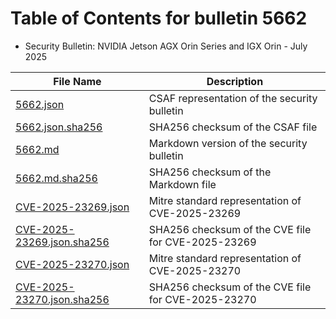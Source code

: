 # Table of Contents for bulletin 5662

 - Security Bulletin: NVIDIA Jetson AGX Orin Series and IGX Orin - July 2025

| File Name | Description |
|-----------|-------------|
| [5662.json](5662.json) | CSAF representation of the security bulletin |
| [5662.json.sha256](5662.json.sha256) | SHA256 checksum of the CSAF file |
| [5662.md](5662.md) | Markdown version of the security bulletin |
| [5662.md.sha256](5662.md.sha256) | SHA256 checksum of the Markdown file |
| [CVE-2025-23269.json](CVE-2025-23269.json) | Mitre standard representation of CVE-2025-23269 |
| [CVE-2025-23269.json.sha256](CVE-2025-23269.json.sha256) | SHA256 checksum of the CVE file for CVE-2025-23269 |
| [CVE-2025-23270.json](CVE-2025-23270.json) | Mitre standard representation of CVE-2025-23270 |
| [CVE-2025-23270.json.sha256](CVE-2025-23270.json.sha256) | SHA256 checksum of the CVE file for CVE-2025-23270 |
